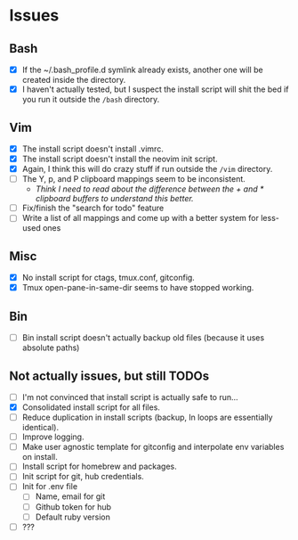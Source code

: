 # Issues

## Bash

- [x] If the ~/.bash_profile.d symlink already exists, another one will be created inside the directory.
- [x] I haven't actually tested, but I suspect the install script will shit the bed if you run it outside the `/bash` directory.

## Vim

- [x] The install script doesn't install .vimrc.
- [x] The install script doesn't install the neovim init script.
- [x] Again, I think this will do crazy stuff if run outside the `/vim` directory.
- [ ] The Y, <leader>p, and <leader>P clipboard mappings seem to be inconsistent.
  - *Think I need to read about the difference between the + and * clipboard buffers to understand this better.*
- [ ] Fix/finish the "search for todo" feature
- [ ] Write a list of all mappings and come up with a better system for less-used ones

## Misc

- [x] No install script for ctags, tmux.conf, gitconfig.
- [x] Tmux open-pane-in-same-dir seems to have stopped working.

## Bin
- [ ] Bin install script doesn't actually backup old files (because it uses absolute paths)

## Not actually issues, but still TODOs

- [ ] I'm not convinced that install script is actually safe to run...
- [x] Consolidated install script for all files.
- [ ] Reduce duplication in install scripts (backup, ln loops are essentially identical).
- [ ] Improve logging.
- [ ] Make user agnostic template for gitconfig and interpolate env variables on install.
- [ ] Install script for homebrew and packages.
- [ ] Init script for git, hub credentials.
- [ ] Init for .env file
  - [ ] Name, email for git
  - [ ] Github token for hub
  - [ ] Default ruby version
- [ ] ???
